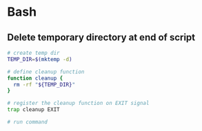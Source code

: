 # Bash

## Delete temporary directory at end of script

```bash
# create temp dir
TEMP_DIR=$(mktemp -d)

# define cleanup function
function cleanup {      
  rm -rf "${TEMP_DIR}"
}

# register the cleanup function on EXIT signal
trap cleanup EXIT

# run command
```
